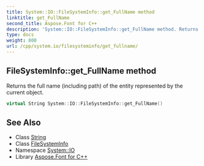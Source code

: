 ```yaml
---
title: System::IO::FileSystemInfo::get_FullName method
linktitle: get_FullName
second_title: Aspose.Font for C++
description: 'System::IO::FileSystemInfo::get_FullName method. Returns the full name (including path) of the entity represented by the current object in C++.'
type: docs
weight: 800
url: /cpp/system.io/filesysteminfo/get_fullname/
---
```

## FileSystemInfo::get_FullName method


Returns the full name (including path) of the entity represented by the current object.

```cpp
virtual String System::IO::FileSystemInfo::get_FullName()
```

## See Also

* Class [String](../../../system/string/)
* Class [FileSystemInfo](../)
* Namespace [System::IO](../../)
* Library [Aspose.Font for C++](../../../)
